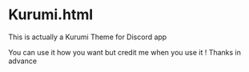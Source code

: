 # Kurumi.html

This is actually a Kurumi Theme for Discord app

You can use it how you want but credit me when you use it ! Thanks in advance

